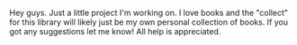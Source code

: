 Hey guys. Just a little project I'm working on. I love books and the "collect" for this library will likely just be my own personal collection of books. If you got any suggestions let me know! All help is appreciated.
